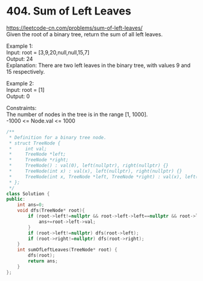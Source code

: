 # 404. Sum of Left Leaves
https://leetcode-cn.com/problems/sum-of-left-leaves/  
Given the root of a binary tree, return the sum of all left leaves.  

Example 1:  
Input: root = [3,9,20,null,null,15,7]  
Output: 24  
Explanation: There are two left leaves in the binary tree, with values 9 and 15 respectively.  

Example 2:  
Input: root = [1]  
Output: 0  

Constraints:  
The number of nodes in the tree is in the range [1, 1000].  
-1000 <= Node.val <= 1000  

``` cpp
/**
 * Definition for a binary tree node.
 * struct TreeNode {
 *     int val;
 *     TreeNode *left;
 *     TreeNode *right;
 *     TreeNode() : val(0), left(nullptr), right(nullptr) {}
 *     TreeNode(int x) : val(x), left(nullptr), right(nullptr) {}
 *     TreeNode(int x, TreeNode *left, TreeNode *right) : val(x), left(left), right(right) {}
 * };
 */
class Solution {
public:
    int ans=0;
    void dfs(TreeNode* root){
        if (root->left!=nullptr && root->left->left==nullptr && root->left->right==nullptr) {
            ans+=root->left->val;
        }
        if (root->left!=nullptr) dfs(root->left);
        if (root->right!=nullptr) dfs(root->right);
    }
    int sumOfLeftLeaves(TreeNode* root) {
        dfs(root);
        return ans;
    }
};
```
